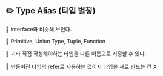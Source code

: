 ## :pencil2: Type Alias (타입 별칭)

:small_blue_diamond: interface와 비슷해 보인다.

:small_blue_diamond: Primitive, Union Type, Tuple, Function

:small_blue_diamond: 기타 직접 작성해야하는 타입을 다른 이름으로 지정할 수 있다.

:small_blue_diamond: 만들어진 타입의 refer로 사용하는 것이지 타입을 새로 만드는 건 X